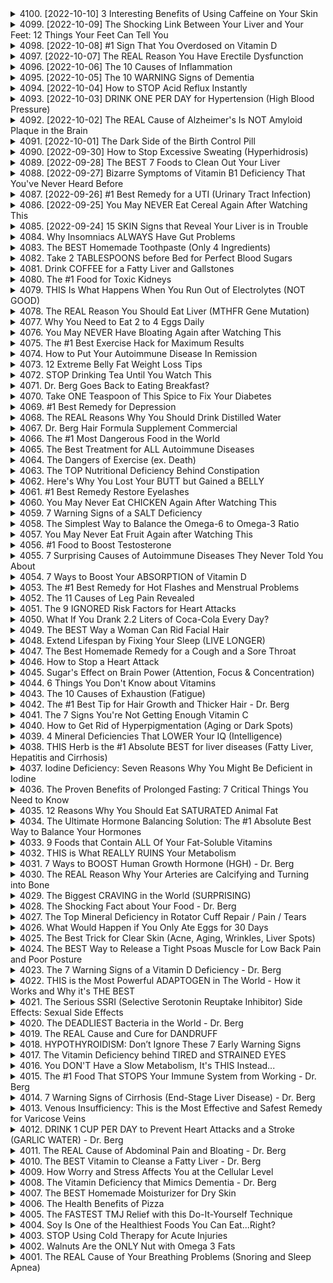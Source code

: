 <details>
<summary>4100. [2022-10-10] 3 Interesting Benefits of Using Caffeine on Your Skin</summary><br>

<a href="https://www.youtube.com/watch?v=jw36QB6OQdk" target="_blank">
    <img src="https://img.youtube.com/vi/jw36QB6OQdk/maxresdefault.jpg" alt="[Youtube]" width="200">
</a>

### 核心主題
- 探讨咖啡因在护肤中的 topical 应用及其潜在益处。

### 主要觀念
1. **咖啡因的抗氧化特性**：咖啡因具有强大的抗氧化作用，能够减少皮肤炎症。
2. **咖啡因对脂肪分解的影响**：通过促进脂解作用（lipolysis），咖啡因有助于改善 cellulite 的外观。
3. **微血管循环的增强**：咖啡因作为血管收缩剂，可以增加血液和淋巴液流量，从而紧致皮肤。
4. **抗衰老与色素沉着的作用**：咖啡因可以帮助减少紫外线引起的色素沉着（hyperpigmentation），如 sun spots。

### 問題原因
- **Cellulite 的形成**：由脂肪细胞变化、胶原蛋白流失及肌肉萎缩导致的橘皮组织现象。
- **Hyperpigmentation 的发生**：长期暴露于紫外线下，皮肤产生过多黑色素。
- **眼袋与 puffiness**：可能与高碳水化合物摄入和缺乏健康的生活方式有关。

### 解決方法
1. **Cellulite 的改善**：
   - 使用 topical 咖啡因产品以促进脂肪分解和增强微血管循环。
   - 结合健康饮食（如低碳水化合物或生酮饮食）和适量运动以减少体脂。
2. **Hyperpigmentation 的缓解**：
   - 使用含有咖啡因的护肤品，帮助淡化色素沉着。
   - 配合防晒措施，防止紫外线进一步伤害皮肤。
3. **眼袋与 puffiness 的解决**：
   - 减少高碳水化合物摄入，维持稳定的血糖水平。
   - 采用健康的生活方式，如定期运动和充足睡眠。

### 健康建議
- **合理使用 topical 咖啡因产品**：避免过度使用，以免刺激皮肤。
- **结合内部与外部护理**：通过饮食和生活习惯改善 skin health，同时利用护肤品辅助。
- **选择优质 product**：建议使用含有咖啡因和 green tea extract 的组合产品，以最大化其护肤效果。

### 結論
Topical 咖啡因在护肤方面具有显著的临时效果，尤其在减少 cellulite、淡化色素沉着和缓解眼袋方面。然而，这些效果是暂时性的，必须配合健康的生活方式才能达到长期改善。建议消费者在尝试此类产品前，先进行皮肤测试，并咨询专业医生或 skincare 专家以确保安全性与适用性。
</details>

<details>
<summary>4099. [2022-10-09] The Shocking Link Between Your Liver and Your Feet: 12 Things Your Feet Can Tell You</summary><br>

<a href="https://www.youtube.com/watch?v=2qGeR0TX2-I" target="_blank">
    <img src="https://img.youtube.com/vi/2qGeR0TX2-I/maxresdefault.jpg" alt="[Youtube]" width="200">
</a>

### 文章整理重點

#### 核心主題
- 肝臟健康與排毒：探討影響肝臟健康的因素、問題及其解決方法。

#### 主要觀念
1. **肝臟功能的重要性**：
   - 肝臟是 detoxification 的主要器官，負責清除體內毒素。
   - 腫瘤、脂肪堆積和膽汁淤積可能影響其正常功能。

2. **影響肝臟健康的問題原因**：
   - 飲食中攝入過多加工食品、糖分和酒精。
   - 玉米消費量高，導致 B3 和色氨酸 deficiency。
   - 生活方式因素，如缺乏運動和睡眠不足。

#### 問題原因
1. **飲食因素**：
   - 高加工食品和精緻糖攝取過多，增加肝臟負擔。
   - 玉米消費量高，可能導致 B3 和色氨酸 deficiency，影響肝臟功能。

2. **生活習慣**：
   - 缺乏運動和睡眠不足，降低身體代謝能力，影響排毒效率。

#### 解決方法
1. **飲食調整**：
   - 減少加工食品和精緻糖攝取。
   - 增加玉米消費的同時，補充富含 B3 和色氨酸的食物（如動物產品、蛋類和乳制品）。

2. **健康建議**：
   - 定期進行身體檢查，特別是肝臟功能測試。
   - 適當運動，保持健康體重。
   - 確保充足睡眠，促進身體修復。

#### 健康建議
1. **飲食方面**：
   - 減少加工食品和精緻糖攝取。
   - 多食用富含硫化物的蔬菜（如甘藍、西兰花、捲心菜）以促進排毒。
   - 采用健康的酮ogenic飲食，降低肝臟脂肪堆積。

2. **補充劑**：
   - 使用膽鹽（如 TUDCA）來促進膽汁流動和排毒。
   - 取洋車前草油，幫助分解肝臟疤痕組織並減少炎症。

3. **生活習慣**：
   - 定期進行身體檢查，特別是肝臟功能測試。
   - 適當運動，保持健康體重。
   - 確保充足睡眠，促進身體修復。

### 文章結論

本文探討了影響肝臟健康的多個因素及其實質原因，強調了飲食和生活方式在維持肝臟功能方面的重要性。研究表明，高加工食品、精緻糖攝取過多以及玉米消費量高可能導致 B3 和色氨酸 deficiency，進而影響肝臟功能。此外，缺乏運動和睡眠不足也加重了肝臟負擔。

為了解決這些問題，本文提供了具體的解決方案，包括飲食調整（如減少加工食品攝取、增加富含硫化物的蔬菜攝量）和健康建議（如定期檢查、適當運動和充足睡眠）。特別值得注意的是，采用健康的酮ogenic飲食可以在短短两周內顯著降低肝臟脂肪堆積。此外，補充膽鹽和洋車前草油也被證明對促進排毒和保護肝臟具有重要作用。

總結而言，通過合理的飲食調整和健康的生活方式，可以有效維持肝臟功能，預防相關疾病並促進整體健康。
</details>

<details>
<summary>4098. [2022-10-08] #1 Sign That You Overdosed on Vitamin D</summary><br>

<a href="https://www.youtube.com/watch?v=Hjlu-jIY9Ao" target="_blank">
    <img src="https://img.youtube.com/vi/Hjlu-jIY9Ao/maxresdefault.jpg" alt="[Youtube]" width="200">
</a>

### 核心主題：  
- **維生素D中毒的風險與症狀**  
- **維生素D的毒性與安全性**  
- **維生素D2 vs. 維生素D3的功效差異**

---

### 主要觀念：  
1. **維生素D缺乏的危害遠超過攝取過量**  
   - 雖然維生素D中毒相對罕見，但缺乏會導致嚴重的健康問題。
   
2. ** toxicity的可能性很低**  
   - 即使攝取高劑量的維生素D（如10,000 IU），長期使用也不一定會引起毒性反應。

3. ** toxicity的主要原因是過度攝取極高劑量的維生素D**  
   - 毒性通常與攝取數十萬國際單位份量的維生素D有關，且持續數周甚至數月。

4. **維生素D的作用機制**  
   - 維生素D幫助吸收鈣質，但需配合鎂、維生素K2等 cofactors 以避免過量鈣質沉積在血液中。

---

### 問題原因：  
1. **缺乏 cofactors 的影響**  
   - 過量攝取維生素D時，若缺乏鎂、維生素K2等，會增加鈣質沉積於血管或器官的风险。

2. **水份攝取不足**  
   - 水分攝取不足導致血液中超高濃度的鈣質，增加腎石風險。

3. **維生素D2的使用問題**  
   - 維生素D2的功效較弱且不如D3穩定，醫生常開具大劑量D2，可能增加中毒風險。

---

### 解決方法：  
1. **補充足夠的 cofactors**  
   - 配合攝取鎂、維生素K2等 nutrients，以平衡維生素D的作用。

2. **增加水份攝取**  
   - 每日飲用至少2.5公升的水分，降低腎石形成的風險。

3. **優先選擇維生素D3**  
   - D3的功效較強且安全性更高，建議避免長期使用D2。

4. **監控劑量與時間**  
   - 即使攝取高劑量的維生素D，也需密切監控劑量和使用時間。

---

### 健康建議：  
1. **均衡飲食**  
   - 通過食物攝取天然維生素D（如魚肝油、蛋黃、乳製品）。

2. **定期檢查血鈣濃度**  
   - 若長期服用高劑量維生素D，建議定期進行血液檢查以確保安全。

3. **遵循醫囑**  
   - 遭遇嚴重缺乏症狀時，應在醫生指導下使用適當劑量的補充劑。

---

### 結論：  
- 維生素D中毒雖罕見，但仍需注意高劑量攝取的風險。  
- 通過補充足分的 cofactors、增加水份攝取及優先選擇D3，可以有效降低毒性風險。  
- 建議在使用維生素D Supplements 時謹慎並遵循醫囑，確保健康與安全。
</details>

<details>
<summary>4097. [2022-10-07] The REAL Reason You Have Erectile Dysfunction</summary><br>

<a href="https://www.youtube.com/watch?v=wd37ILZwgKM" target="_blank">
    <img src="https://img.youtube.com/vi/wd37ILZwgKM/maxresdefault.jpg" alt="[Youtube]" width="200">
</a>

### 核心主題
- **性功能障礙（勃起功能障礙，Erectile Dysfunction, ED）**  
  文章探討了ED的原因、傳統治療方法及其可能的副作用，同時提出自然療法和生活方式調整作為替代或補充方案。

---

### 主要觀念
1. **ED 的複雜性**  
   - 病因涉及多方面，包括 hormone imbalance, neurological issues, vascular problems, 年齡、抽煙、飲酒、肥胖、糖尿病、壓力、心臟病和炎症等因素。
2. **傳統治療的局限性**  
   - 药物如Viagra等通过抑制PDE5酶來增加一氧化氮（NO）的作用，但其副作用包括頭痛、低血壓、暈眩甚至心肌梗塞等。

---

### 問題原因
1. **藥物治療的副作用**  
   - 尽管藥物如Viagra在某些情况下有效，但其副作用可能對患者造成較大負擔。
2. **多因素導致ED**  
   - 病因涉及血管、神經和激素等多方麵，且風險因素包括生活方式相關問題（如壓力、睡眠不足）。

---

### 解决方法
1. **自然PDE5抑制劑**  
   - 如淫羊藿（ Horny Goat Weed ）、佛orskolin 和黑薺葜（ Black Ginger ），這些天然成分具有較少的副作用。
2. **增加一氧化氮（NO）**  
   - 使用硝酸甘油軟膏或補充L-精氨酸，這些方法可直接或間接提高NO水平，從而改善勃起功能。
3. **生活方式調整**  
   - **禁食**：研究表明禁食可以提升NO水平，特別是有血糖紊亂、肥胖或糖尿病的人士。  
   - **運動**：重量訓練和高強度運動可促進血液流動並降低壓力，但需注意充分恢復以避免過度疲勞。  
4. **低強度震波療法（Low-Intensity Shockwave Therapy）**  
   - 通過微創傷刺激新血管生長（neovascularization），改善陰莖血流，且副作用少，成功率可達70%。

---

### 健康建議
1. **綜合治療**  
   - 結合藥物治療與自然療法，特別是在醫生指導下使用。  
2. **壓力管理和睡眠**  
   - 管理壓力、保證充足睡眠，以平衡交感神經和副交感神經系統，改善勃起功能。  
3. **生活方式干預**  
   - 通過禁食、運動和低強度震波療法等方法，從根本上改善ED問題。

---

### 結論
- ED的治療應該是一個綜合性過程，涉及藥物治療、自然療法和生活方式調整。  
- 自然療法如禁食、運動和低強度震波療法提供了較少副作用且有效的選擇，值得進一步研究和臨床應用。
</details>

<details>
<summary>4096. [2022-10-06] The 10 Causes of Inflammation</summary><br>

<a href="https://www.youtube.com/watch?v=cLJ2zWYttOk" target="_blank">
    <img src="https://img.youtube.com/vi/cLJ2zWYttOk/maxresdefault.jpg" alt="[Youtube]" width="200">
</a>

### 文章重點整理

#### 核心主題
- 探讨慢性炎症的多種原因及其自然療法。
- 强調壓力管理和免疫系統在炎症中的作用。

#### 主要觀念
1. 慢性炎症是由多種因素引發的，包括感染、自身免疫疾病、壓力和環境因素。
2. 維生素D在免疫調節和抗炎反應中具有重要作用。
3. 天然化合物如薔薇油、大蒜、洋蔥等具備抗炎、抗菌、抗病毒和抗真菌特性。
4. 長期應激會抑制免疫系統功能，加重炎症狀況。

#### 問題原因
1. **感染**：包括 Epstein-Barr 病毒、COVID-19 後遺症及其他潛伏性病毒感染。
2. **自身免疫疾病**：如類風濕關節炎和克羅恩病，與壓力和免疫失衡有關。
3. **壓力**：導致皮質醇分泌紊亂，引發免疫力下降及炎症反應增加。
4. **營養不足**：缺乏維生素D和其他關鍵營養素影響免疫功能。

#### 解決方法
1. **營養補充**：
   - 維生素D：提升免疫功能，調節抗炎反應。
   - 薔薇油、大蒜、洋蔥等天然抗icrobial和抗炎agents。
2. **壓力管理**：
   - 閉塞 Nose祖傳法 和深呼吸技巧用於降低壓力水平。
3. **生活方式調整**：
   - 定期進行有氧運動，促進免疫系統健康。
   - 經常冥想和瑜伽以減輕精神壓力。

#### 健康建議
1. **飲食建議**：
   - 多攝取富含抗氧化劑的食物，如深色蔬菜和水果。
   - 減少加工食品和高糖食物的攝入，降低炎症反應。
2. **補充劑推薦**：
   - 維生素D：每日劑量需根據血液水平調整。
   - 薔薇油：用作抗感染和抗炎天然療法。
3. **壓力管理技巧**：
   - 運動、冥想、瑜伽等方法幫助降低應激激素水平。

#### 結論
- 慢性炎症是由多種因素導致的複雜問題，需綜合治療。
- 維生素D和天然化合物在抗炎中具備重要價值。
- 生活方式調整和壓力管理是預防和改善慢性 inflammation 的關鍵。

### 總結
本文強調了慢性炎症的多樣性原因及其自然療法，並建議通過營養補充、壓力管理和生活方式調整來改善炎症狀況。特別是維生素D在免疫調節中的重要性值得重點注意。
</details>

<details>
<summary>4095. [2022-10-05] The 10 WARNING Signs of Dementia</summary><br>

<a href="https://www.youtube.com/watch?v=86Yd1EEWMBA" target="_blank">
    <img src="https://img.youtube.com/vi/86Yd1EEWMBA/maxresdefault.jpg" alt="[Youtube]" width="200">
</a>

### 文章整理： Alzheimer's Disease: Insights and Management Strategies

#### 1. 核心主題  
- 探讨阿尔茨海默病（Alzheimer's disease）的多维度管理策略，包括基因、营养、环境和生活方式的综合干预。

#### 2. 主要觀念  
- 阿尔茨海默病是一种复杂的神经退行性疾病，涉及遗传、代谢和环境因素。
- 干预措施应涵盖基因检测、营养补充、避免有害药物和毒素、以及心理支持。

#### 3. 啟發原因  
- 基因突变（如APOE ε4）增加患病风险。
- 营养失衡，特别是维生素B12、叶酸等与甲基化相关的营养素缺乏。
- 环境因素，如重金属污染和某些药物的副作用。

#### 4. 問題分析  
- 阿尔茨海默病的传统治疗方法有限，需要探索更全面的干预策略。
- 营养和生活方式对疾病进展的影响未被充分重视。

#### 5. 解決方法  
1. **基因检测与个性化治疗**  
   - 进行甲基化相关基因检测（如MTHFR、COMT）以指导补充疗法。
   - 使用B12和叶酸补充剂改善代谢功能。

2. **营养干预**  
   - 补充维生素A（如动物肝脏）、D、E、C、K，特别是天然来源的维生素。
   - 增加富含抗氧化剂的食物，如深色蔬菜和水果。

3. **避免有害物质**  
   - 减少重金属暴露，通过饮用蒸馏水和食用低汞鱼类减少重金属摄入。
   - 避免合成维生素和矿物质补充剂，选择天然食品来源或高质量的植物基产品。

4. **替代疗法与草药**  
   - 使用狮子 mane蘑菇支持神经修复和保护。
   - 评估患者用药情况，停用可能导致认知损伤的药物。

#### 6. 健康建議  
1. **饮食调整**  
   - 多摄入富含抗氧化剂的食物，如浆果、坚果和深绿色蔬菜。
   - 确保充足的维生素C摄入，优先选择天然食物或发酵食品（如泡菜）。

2. **水分管理**  
   - 使用高质量蒸馏水补充水分，促进毒素排出。

3. **补充剂选择**  
   - 选择天然来源的维生素和矿物质补充剂，避免合成产品。
   - 定期监测营养水平，确保摄入适量。

4. **环境与生活方式**  
   - 减少接触重金属和其他有害化学物质。
   - 保持适度运动，促进大脑健康。

#### 7. 結論  
- 阿尔茨海默病的管理需要多学科、个性化的综合策略，涵盖基因检测、营养干预和避免有害因素。
- 及时调整药物使用并补充关键维生素有助于改善症状和延缓疾病进展。
</details>

<details>
<summary>4094. [2022-10-04] How to STOP Acid Reflux Instantly</summary><br>

<a href="https://www.youtube.com/watch?v=sbU_Pw2AegM" target="_blank">
    <img src="https://img.youtube.com/vi/sbU_Pw2AegM/maxresdefault.jpg" alt="[Youtube]" width="200">
</a>

### 文章重點整理

#### 核心主題
- 酸 reflux 和 Gerd 的成因及其與胃酸不足的關聯。
- 胃酸在消化過程中的重要性及缺乏導致的健康問題。

#### 主要觀念
1. **胃酸不足的影響**：
   - 胃 acid 不足會導致食物未被充分分解，增加腸道負擔。
   - 胃酸不足可能與感染、吸收障礙和免疫功能下降有關。

2. **常見問題的原因**：
   - 長期使用抗酸藥物（如 PPIs）抑制胃酸分泌，反而加重 acid reflux。
   - 鈣質抗酸藥可能引起高鈣血症，進一步惡化 Acid Reflux。

3. **營養 deficiencies 的影響**：
   - 缺乏鋅、氯化物和鉀等礦物質會干擾胃酸的生成。

4. **現代飲食習慣的危害**：
   - 高糖、高脂肪飲食破壞腸道菌群平衡，增加感染風險。
   - 快速進食導致咀嚼不足，影響消化效率。

5. **壓力對消化系統的影響**：
   - 慶常生活壓力干擾腸胃功能，降低免疫反應。

#### 啟發與實用建議
1. **改善心臟病患者飲食建議**：
   - 減少鹽分攝取，控制血壓。
   - 增加膳食纖維攝入，促進腸胃蠕動。
   - 避免高脂肪和油炸食品，降低膽固醇水平。

2. **腸道健康養生法則**：
   - 多喝水保持腸道濕潤。
   - 均衡飲食，攝取足夠的膳食纖維和抗氧化劑。
   - 定時進餐，避免暴饮暴食。

3. **壓力管理技巧**：
   - 適當運動紓解壓力。
   - 跷背或趴睡改善消化不適。
   - 調試飲食結構，避免刺激性食物。

#### 解決方案
1. **恢復胃酸分泌**：
   - 使用 Betaine Hydrochloride 补充劑逐步增加劑量，直至症状緩解。
   - 確保攝取足夠的礦物質（鋅、氯化物和鉀）以支持胃酸合成。

2. **改善飲食習慣**：
   - 選擇清淡、易消化的食物，避免刺激性食物。
   - 成良好的咀嚼習慣，細嚼慢咽促進消化。

3. **管理壓力**：
   - 進行放鬆訓練或正念練習以降低壓力水平。
   - 確保充足睡眠，幫助身體恢復和修復。

#### 健康建議
1. **飲食調整**：
   - 減少鹽分攝取，控制血壓。
   - 增加膳食纖維，促進腸胃蠕動。
   - 避免高脂肪和油炸食品，降低膽固醇水平。

2. **生活習慣改善**：
   - 定時進餐，避免暴飲暴食。
   - 多喝水保持腸道濕潤。
   - 進行適當運動以促進消化功能。

3. **補充營養素**：
   - 確保攝取足夠的鋅、氯化物和鉀。
   - 使用 Betaine Hydrochloride 补充劑恢復胃酸分泌。

#### 結論
- 酸 reflux 和 Gerd 的發生與胃酸不足密切相關。
- 通過補充胃酸、調整飲食習慣和管理壓力，可以有效改善 Acid Reflux 症狀。
- 避免錯誤的抗酸治療方法，如高劑量鈣質抗酸藥，以防加重病情。
</details>

<details>
<summary>4093. [2022-10-03] DRINK ONE PER DAY for Hypertension (High Blood Pressure)</summary><br>

<a href="https://www.youtube.com/watch?v=3HMtmxjfCT0" target="_blank">
    <img src="https://img.youtube.com/vi/3HMtmxjfCT0/maxresdefault.jpg" alt="[Youtube]" width="200">
</a>

### 小結結構化整理

#### 1. 核心主題  
- 探讨高血压（hypertension）的自然療法及其潛在原因和解決方案。

#### 2. 主要觀念  
- 高血壓的成因多樣，但有很大一部分被歸類為原發性高血壓（essential hypertension），其病因尚不完全明了。
- 膳食中缺乏钾assium和维生素D是導致高血壓的重要因素。
- 高碳水化合物飲食可導致胰島素水平升高，進一步引發動脈硬化，間接導致高血壓。
- 經濟壓力和皮質醇過量分泌也是高血壓的可能原因之一。

#### 3. 問題原因  
- **钾assium缺乏**：導致動脈僵硬，影響血液流動。  
- **维生素D缺乏**：干擾動脈內膜功能，增加血壓風險。  
- **高碳水化合物飲食**：引起胰島素抵抗和動脈硬化。  
- **壓力和皮質醇過量**：導致血壓上升。

#### 4. 解決方法  
- **補充钾assium**：建議增加富含钾的食物，如牛油果、香蕉等。  
- **補充维生素D**：通過日晒或膳食攝取維生素D豐富的食物（如脂肪魚類）。  
- **調整飲食結構**：推薦低鹽、高纖維和富含抗氧化劑的飲食模式。  
- **管理壓力**：透過冥想、運動等方式降低皮質醇水平。

#### 5. 健康建議  
- **飲食療法**：推薦一杯特定Smoothie，包含以下成分：
  - 2茶匙磨碎的亞麻籽（提供ALA前體，有助于降低血壓）。  
  - 2根 органического сельдерея（含有利成分，幫助降壓和促進睡眠）。  
  - 半個牛油果（富含钾assium，改善動脈功能）。  
  - 1個柠檬的汁液（含有抗氧化劑，有助于降低血壓）。  
  - 半杯藍莓（提供抗高血壓物質，平衡口味）。  
  - ½杯無糖開菲爾乳酪（含益生菌，有助於改善心血管健康）。  
  - 加入一杯水，調和後食用。建議在飯後飲用以減少胃部不適。
- **生活方式調整**：保持規律運動，管理壓力，並定期監測血壓。

#### 6. 總結  
- 高血壓的治療不僅依賴於藥物，自然療法如膳食調整和生活方式改變也能有效降低血壓。  
- 推荐的Smoothie方案提供了一種安全有效的補充方式，可作為傳統治療的輔助手段。  
- 建議在實施任何自然療法前諮詢醫生，特別是正在服用其他藥物的情況下。

此整理結構清晰地呈現了文章的核心內容，並使用了專業術語來強調科學性和可靠性。
</details>

<details>
<summary>4092. [2022-10-02] The REAL Cause of Alzheimer's Is NOT Amyloid Plaque in the Brain</summary><br>

<a href="https://www.youtube.com/watch?v=sB6CN3yzPws" target="_blank">
    <img src="https://img.youtube.com/vi/sB6CN3yzPws/maxresdefault.jpg" alt="[Youtube]" width="200">
</a>

### 文章重點整理

#### 核心主題
- **核心主題**： Alzheimer's disease（阿茲海默症）的根本原因是lysosomal dysfunction（溶酶体功能障礙），而非 plaques（斑塊）。此研究提出了一種新的病理機制，強調了清除此類垃圾的重要性。

### 主要觀念
1. **病灶原因**：
   - Alzheimer's disease的病灶主要來源於Neurofibrillary tangles（神經纖絲結節）和斑塊，但這些斑塊並非直接致病因素。
   - 病變的根本原因是溶酶體功能障礙，導致垃圾積累。

2. **病理機制**：
   - 溶酶體負責分解和清除細胞內的垃圾，若其功能受損，將導致有毒物質在神經元中積累，最終引發疾病。

### 問題原因
- **主要原因**：
  - 神經元中的溶酶體功能障礙，導致有毒蛋白質（如tau蛋白）無法被正常分解，形成纖絲結節。
  - 長期垃圾積累阻塞神經傳導，影響認知功能。

### 解決方法
1. **藥物治療**：
   - 現有藥物效果有限，需開發針對溶酶體功能的新型藥物。
   - 探索增強溶酶體功能和促進自噬（autophagy）的藥物。

2. **自然與生活方式干預**：
   - **營養干預**：
     - 均衡飲食，降低碳水化合物攝取，採用低碳水化合物或生酮飲食。
     - 补充CURCUMIN、Pycnogenol（松樹皮提取物）、Green tea extract（绿茶提取物）等天然成分，以增強溶酶體功能。

   - **生活方式改變**：
     - 定期禁食，促進自噬。
     - 進行有氧運動，提高身體代謝率，刺激自噬作用。
     - 確保充足睡眠，避免干擾生理節律。

### 健康建議
1. **飲食調整**：
   - 採用低碳水化合物或生酮飲食，降低血糖水平。
   - 多攝取富含CURCUMIN、Pycnogenol和绿茶提取物的食物或補充劑。

2. **生活方式建議**：
   - 定期進行有氧運動，如跑步、騎車等。
   - 經常進行短時間禁食（intermittent fasting）。
   - 保持規律的睡眠習慣，避免熬夜。

3. **心理健康**：
   - 興趣活動可刺激神經元活性，預防認知衰退。
   - 與家人朋友保持良好互動，降低壓力水平。

### 結論
- Alzheimer's disease的治療關鍵在於恢復溶酶體功能，而非清除斑塊。
- 通過增強自噬作用和改善生活方式，可有效預防或減緩疾病進展。
</details>

<details>
<summary>4091. [2022-10-01] The Dark Side of the Birth Control Pill</summary><br>

<a href="https://www.youtube.com/watch?v=yRfeEraLFqQ" target="_blank">
    <img src="https://img.youtube.com/vi/yRfeEraLFqQ/maxresdefault.jpg" alt="[Youtube]" width="200">
</a>

### 小節歸納

#### 核心主題
- 探讨口服避孕藥（birth control pill）的副作用及其對女性健康的影響。
- 提供替代 contraception 方法和健康建議。

#### 主要觀念
1. 口服避孕藥的核心機制：  
   - 包含合成激素，模擬雌激素和孕激素，主要通過抑制排卵來防止妊娠。  
   - 抑制卵巢功能，減少自然激素的分泌。

2. 側 effects of the birth control pill:  
   - 心血管系統影響：增加心臟病、高血壓、中風、血栓風險。  
   - 癌症風險：乳腺癌風險增加。  
   - 神經系統影響：抑郁症、癡呆症風險上升。  
   - 皮膚問題：引起白癜風（melasma）和痤疮。  
   - 免疫系統影響：可能誘發自身免疫疾病，如狼瘻。  
   - 腸道和陰道菌群失衡：影響微生物平衡。  
   -代謝紊亂：增加皮質醇和胰島素水平，導致體重增加。  
   - 素食缺乏：影響微量元素如鋅、硒、鎂和B12的水平。

3. 生殖健康影響：  
   - 抑制排卵和月經周期，但可能引起不規則出血。  

#### 問題原因
- 口服避孕藥干擾自然激素平衡：  
  - 人工合成激素無法完全模擬生理激素，導致代謝紊亂。  
  - 長期使用可能影響骨骼健康和整體長壽。  

#### 解决策略
1. 替代 contraception 方法：  
   - 銅IUD：有效率高（99%），副作用少。  
   - 純植物雌激素避孕法：FDA批准的自然周期追蹤APP，通過記錄月經周期來避孕，有效率達93-98%。  

2. 調理和補充療法：  
   - 增加十字花科蔬菜（如西兰花、甘藍）和發酵食品（如酸菜、泡菜）。  
   - 补充微量元素：鋅、硒、鎂和B12，以彌補口服避孕藥導致的營養缺乏。  

#### 健康建議
- 定期評估使用口服避孕藥的必要性：  
  - 對于希望避免月經不適或避孕的女性，需權衡副作用與利益。  
  - 考慮其他避孕方法，特別是有嚴重副作用史的女性。  

#### 總結
- 口服避孕藥雖有效率高（93-99%），但其副作用不容忽視。  
- 銅IUD和自然周期追蹤法是較為安全的替代方案。  
- 通過飲食調整和微量元素補充，可减少口服避孕藥的不良影響。
</details>

<details>
<summary>4090. [2022-09-30] How to Stop Excessive Sweating (Hyperhidrosis)</summary><br>

<a href="https://www.youtube.com/watch?v=EULddsEzGlQ" target="_blank">
    <img src="https://img.youtube.com/vi/EULddsEzGlQ/maxresdefault.jpg" alt="[Youtube]" width="200">
</a>

### 核心主題
- ** excessive sweating (hyperhidrosis) 的治療與管理**

### 主要觀念
1. **汗腺分類及功能**：
   - 汗腺主要分為 eccrine 腺和 apocrine 腺，負責分泌汗液以調節体温。
   - Sebaceous gland 分泌油脂（sebum），主要用途是潤滑皮膚。

2. **多汗症的病因**：
   - 多汗症常由自主神經系統（sympathetic nervous system）的過度刺激引起，通常與壓力、焦慮或情緒波動有關。
   - 過低的壓力耐受性會導致身體對輕微刺激反應過激。

### 問題原因
- **自主神經系統失衡**：
  - 腺體的過度活躍和神經系統的敏銳反應是多汗症的主要病因。
  - 溫度調節反饋機制的紊亂可能導致持續的出汗反應。

### 解決方法
1. **藥物治療**：
   - 使用抑制交感神經系統的藥物來阻斷神經傳導，從而減少出汗。

2. **手術治療**：
   - 胸交感神經切除術（thoracic sympathectomy）被用於重度病例，但因副作用較多，在某些國家已被禁止。

3. **天然與替代療法**：
   - **植物活性成分**：Roasmarinic acid（鼠尾草和迷迭香中存在），可模擬藥物效果而不具明顯副作用。
   - **維生素B1（硫胺素）**：缺乏會導致autonomic nervous system功能紊亂，進而引發多汗症。

### 健康建議
1. **營養補充**：
   - 確保攝取足夠的維生素B1，尤其是壓力大的情況下，需求量增加。
   - 選擇富含B1的食物或 supplements，如鼠尾草、葵花籽等。

2. **生活調整**：
   - 減少壓力和情緒波動，保持心理平衡。
   - 考慮自然療法（如植物成分）來補充藥物治療的不足。

### 結論
- 多汗症的管理需要綜合考慮藥物療法、手術療法及天然療法。
- 維生素B1和植物活性成分在調節自主神經系統方面具有潛力，值得進一步研究和應用。
</details>

<details>
<summary>4089. [2022-09-28] The BEST 7 Foods to Clean Out Your Liver</summary><br>

<a href="https://www.youtube.com/watch?v=Ri-soyOq_bU" target="_blank">
    <img src="https://img.youtube.com/vi/Ri-soyOq_bU/maxresdefault.jpg" alt="[Youtube]" width="200">
</a>

### 文章整理：促進肝臟健康的飲食與補充策略

#### 1. 核心主題
- 肝臟健康的重要性及其受損因素。
- 食用特定食物和補充品以改善肝臟功能。
- 如何通過飲食來預防和治療脂肪肝及其他肝臟問題。

#### 2. 主要觀念
- 肝臟是解毒、排毒及代謝的重要器官，受毒性物質、過度攝取糖分及脂肪等因素影響。
- 遊離脂肪在肝細胞中累積會導致脂肪肝，進一步可能引發肝硬化或其他疾病。

#### 3. 問題原因
- 不當飲食習慣（高糖、高脂）、環境毒素暴露、藥物濫用等導致肝臟負擔加重。
- 為現代生活方式常見的健康隱患之一。

#### 4. 解決方法
- **飲食調整**：增加富含抗氧化劑和解毒成分的食物攝取，如十字花科蔬菜、大蒜、橄欖油等。
- **補充品**：使用已被證實有效的天然補充品，如牛蒡根、丹參提取物及奶蓟草（Milk Thistle）。

#### 5. 健康建議
- **飲食建議**：
  - 多攝取十字花科蔬菜（如椰菜花、西兰花），因其富含硫代葡萄糖苷。
  - 增加大蒜、薑及深色蔬果的攝取，提供必要的抗氧化劑和抗炎成分。
  - 使用橄欖油作為主要食用油，因其富含單不飽和脂肪酸，有利於降低膽固醇並改善肝臟健康。
- **補充建議**：
  - 每日服用1至2茶匙的牛蒡根粉，可促進肝臟排毒。
  - 擷取丹參提取物（含30%以上的丹參酮IIA），每日一次，有利於改善肝功能並降低脂肪累積。
  - 每日服用奶蓟草 capsules（含80%的標準化成分），能有效保護肝臟免受毒素侵害。

#### 6. 結論
- 通過合理的飲食結構和科學的補充策略，可以顯著改善肝臟健康，降低脂肪肝及其他相關疾病的风险。
- 建議將這些飲食和補充習慣融入日常生活中，以維持長久的肝臟健康。
</details>

<details>
<summary>4088. [2022-09-27] Bizarre Symptoms of Vitamin B1 Deficiency That You've Never Heard Before</summary><br>

<a href="https://www.youtube.com/watch?v=nURgtkKxp84" target="_blank">
    <img src="https://img.youtube.com/vi/nURgtkKxp84/maxresdefault.jpg" alt="[Youtube]" width="200">
</a>

### 小節歸納

#### 1. 核心主題：B1缺乏症及其對神經系統的影響
   - B1（硫胺素）在神經系統中扮演重要角色。
   - 缺乏B1會導致神經髓鞘（myelin sheath）破壞，影響神經功能。

#### 2. 主要觀念：B1缺乏症的臨床表現
   - ** cerebellum 相關症狀**：
     - 雷特氏症候群（Tourette syndrome）
     - 種妄動 disorder (ataxia)
     - 强迫症（obsessive-compulsive disorder）
   - **注意力缺損/多動症（ADHD）**：B1不足干擾自主神經系統，導致注意不集中和過度活躍。
   - **自主神經系统失調**：如POTS（'postural orthostatic tachycardia syndrome），患者站起來時感到昏眩。
   - **多發性硬化症（MS）**：B1缺乏可能被誤診為MS，因二者均影響髓鞘。
   - **慢性疲勞綜合徵（CFS）**：神經系統能量供應不足導致全身疲勞。
   - **末梢神經病變（ peripheral neuropathy）**：如糖尿病患者常見的足部疼痛、灼熱感。
   - **坐骨神經痛（sciatica）**：B1缺乏可能模擬坐骨神經痛症狀。

#### 3. 問題原因：B1缺乏的原因
   - 飲食攝取不足：
     - 確保足夠的B1來源，如瘦肉、全穀物、豆類和酵母。
   - 腸道吸收障礙：
     - 消化系統問題影響B1吸收。
   - 其他因素：
     - 高糖飲食增加B1需求，導致缺乏。
     - 特定藥物（如利尿劑）可能干擾B1代謝。

#### 4. 解決方法：
   - **補充B1**：選擇天然來源的B1，避免合成版本。
   - **營養酵母**：作為B1的良好來源。
   - **脂肪包裹的B1（benotoin）**：提高神經系統吸收效果。

#### 5. 健康建議：
   - 減少高糖攝取，以降低B1缺乏風險。
   - 注意飲食均衡，確保充足B1攝取。
   - 如有疑似症狀，及時就醫檢查，排除其他疾病可能。

#### 6. 結論：
   - B1缺乏可導致多種神經相關症狀，需提高警覺。
   - 及時補充B1和調整飲食習慣可有效改善症狀。
   - 需進一步研究以釐清B1缺乏與其他疾病的相互作用。
</details>

<details>
<summary>4087. [2022-09-26] #1 Best Remedy for a UTI (Urinary Tract Infection)</summary><br>

<a href="https://www.youtube.com/watch?v=pfAFYQk-Ek0" target="_blank">
    <img src="https://img.youtube.com/vi/pfAFYQk-Ek0/maxresdefault.jpg" alt="[Youtube]" width="200">
</a>

### 核心主題
- **尿路感染 (UTI)**：文章討論了尿路感染的症狀、成因、常見病原體（主要是大腸桿菌）、傳統治療方法及其局限性，並提出自然療法作為替代方案。

### 主要觀念
1. **尿路感染的症狀**：
   - 燥熱或灼燒感於排尿時。
   - 頻繁排尿及膀胱空虛時仍有排尿 urgency。
   - 下腹疼痛（膀胱區）、下背部疼痛。
   - 血尿、.cloudy 尿液或惡臭。

2. **病原體**：
   - 大約 80% 的 UTI 是由大腸桿菌引起，女性感染率較男性高五倍，與解剖位置有關（尿道靠近肛門）。

3. **傳統治療的局限性**：
   - 抗生素濫用導致耐藥性問題。
   - 大腸桿菌形成生物膜，使抗生素療效降低。

4. **自然療法的有效性**：
   - 指出蔓越莓汁的效果有限，建議使用高濃度蔓越莓提取物（如 capsules）以預防感染。
   - 強調油性月桂葉和百里香油中的主要活性成分（carvacrol）具有抗菌和抑制生物膜的作用。

### 問題原因
- **解剖結構**：女性尿道短，增加感染風險。
- **病原微生物的抗藥性**：抗生素濫用導致大腸桿菌耐藥性增強。
- **生物膜形成**：大腸桿菌在膀胱內形成生物膜，使治療困難。

### 解決方法
1. **自然抗生素**：
   - **油性月桂葉膠囊**（至少 60% carvacrol）：每日 4 次，每次 200-500 mg。
   - **百里香膠囊**：與月桂葉油配合使用，同樣含有 carvacrol。

2. **酸化尿液**：
   - 使用蘋果醋（每日兩茶匙溶於 16 盎司水）以降低 pH 值，創造不利於病原微生物的環境。

3. **增加水分攝取**：
   - 每日飲用至少 2.5 升液體，促進尿流，幫助清除病菌。

4. **利尿劑**：
   - 使用自然利尿劑如洋芠、蒲公英葉或枸櫞酸鉀，增加尿液流量，協助排出感染。

### 健康建議
- 避免濫用抗生素，以防抗藥性。
- 保持良好的個人衛生習慣，預防感染。
- 使用蔓越莓提取物作為預ventive 措施。
- 確保足夠的水分攝取，促進尿路健康。

### 結論
- 自然療法（如油性月桂葉、百里香油、酸化尿液和利尿劑）在治療 UTI 方面效果明顯且副作用少。
- 適當結合傳統與自然療法，可有效管理 UTI 並降低抗藥性風險。
</details>

<details>
<summary>4086. [2022-09-25] You May NEVER Eat Cereal Again After Watching This</summary><br>

<a href="https://www.youtube.com/watch?v=xhcBuH6NZ0c" target="_blank">
    <img src="https://img.youtube.com/vi/xhcBuH6NZ0c/maxresdefault.jpg" alt="[Youtube]" width="200">
</a>

### 文章總結：早餐穀片的危害與改进建議

---

#### 一、核心主題  
本文探討了商業化早餐穀片（如燕麥片）對健康的影響，特別是其導致營養 deficiencies 和代謝紊亂的問題。文章強調了加工食品 industry 如何利用營養增強技術來塑造健康形象，卻忽略了其潛在的危害。

---

#### 二、主要觀念  
1. **早餐穀片的營養宣傳與事實不符**：  
   - 燕麥片被廣告為「營養密集」，但其實其營養來源多為人工添加物，如合成維生素和礦物質。  
   - 這些添加劑（如氧化鐵、抗壞血酸鈉）並非人體吸收的理想形式，且加工過程可能破壞部分營養。

2. **加工食品的健康隱患**：  
   - 高糖和精緻碳水化合物導致血糖波動，長期食用會增加肥胖、糖尿病等慢性病風險。  
   - 細糧加工去除麸皮和胚芽，降低了膳食纖維、B群維生素和微量元素的含量。

3. **營養失衡與代謝紊亂**：  
   - 長期攝入精緻穀物會導致鉀、鈣、鎂、鋅等礦物質缺乏，影響骨骼健康、神經功能和免疫系統。  
   - 鐵 deficiency 可能引發貧血，並降低兒童智力發展。

---

#### 三、問題原因  
1. **營養增強的局限性**：  
   - 添加劑不能彌補加工過程中失去的自然營養，且可能干擾人體對其他營養素的吸收。  

2. **現代飲食結構的影響**：  
   - 高度加工食品取代了傳統健康食物（如全穀物、蛋白質和脂肪），導致飲食結構失衡。  

3. **廣告與教育的信息差**：  
   - 加工食品廠商利用營養宣傳塑造健康形象，但未公開其產品的潛在危害。

---

#### 四、解決方法與健康建議  
1. **優化早餐選擇**：  
   - 替換為更健康的早餐選項，如水煮蛋、酪梨-toast、瘦肉或蔬菜煎餅。  
   - 選擇全穀物而非精緻穀物，增加膳食纖維和營養素攝取。

2. **避免加工食品的誘惑**：  
   - 减少購買即食麥片等加工食品，降低對糖分和人工添加劑的依賴。  

3. **均衡飲食結構**：  
   - 確保每日飲食中包含足夠的蛋白質、健康脂肪（如橄欖油、 nuts）和多種蔬菜水果，以補充礦物質和維生素。

4. **食品教育的重要性**：  
   - 提高消費者對加工食品成分和健康影響的認知，鼓勵閱讀食品標籤並做出明智選擇。  

---

#### 五、結論  
早餐穀片的商業化生產和營銷存在多重問題，其健康效益被過度宣傳，而潛在危害卻被忽視。為促進整體健康，消費者應摒棄高度加工食品，轉向更天然、均衡的食物選擇。本文提醒我們，在追求方便和快捷的同時，不能忽視飲食對健康的重大影響。
</details>

<details>
<summary>4085. [2022-09-24] 15 SKIN Signs that Reveal Your Liver is in Trouble</summary><br>

<a href="https://www.youtube.com/watch?v=H8rb4DdNmTk" target="_blank">
    <img src="https://img.youtube.com/vi/H8rb4DdNmTk/maxresdefault.jpg" alt="[Youtube]" width="200">
</a>

### 文章重点整理

#### 核心主题
- 肝脏健康与皮肤问题之间的密切关系。
- 通过改善肝脏功能来解决多种皮肤问题。

#### 主要观念
1. **皮肤问题的根源**：许多皮肤问题并非表面症状，而是体内器官功能异常的表现，尤其是肝脏问题可能导致各种皮肤症状。
2. **胆汁引流机制**：肝脏通过产生胆汁帮助消化和排毒，若胆汁引流不畅，可能导致毒素积累并影响皮肤健康。

#### 问题原因
1. **胆汁淤积**：
   - 胆汁无法正常排出时，可能逆流进入血液，导致皮肤瘙痒、发红及其他症状。
2. **代谢异常**：
   - 如胆固醇沉积在眼皮、手掌等部位，反映肝脏代谢功能受损。
3. **激素失衡**：
   - 肝脏负责调节雌激素水平，肝功能异常可能导致蜘蛛痣或其他与激素相关的皮肤病变。
4. **营养缺乏或药物副作用**：
   - 长期使用皮质类固醇、化疗药物或降脂药（如他汀类）可能破坏肝脏功能，引发皮肤问题。

#### 常见肝脏相关皮肤症状
1. 瘙痒
2. 鼻部潮红
3. 白黄疣（眼睑胆固醇沉积）
4. 黄疸
5. 蜘蛛痣
6. 紫癜性皮疹
7. 手掌发红
8. 纸币样皮肤（铁代谢异常导致的灰棕色皮肤）
9. 湿疹
10. 白甲床（指甲下皮肤苍白，反映肝功能不全）
11. 玫瑰痤疮（面部潮红、丘疹）
12. 皮疹和水疱（药物副作用）

#### 解决方法
1. **使用熊去氧胆酸（TUDCA）**：
   - 合成的 bile salt，促进胆汁流动，改善胆汁淤积。
   - 建议剂量：每日2次，空腹服用。
2. **调整饮食习惯**：
   - 采用健康的生酮饮食，减少精制糖和高碳水化合物摄入。
   - 定期进行间歇性禁食以促进肝脏排毒。
3. **草药辅助治疗**：
   - 使用奶蓟（Milk Thistle）保护并修复肝脏细胞。
4. **益生菌补充**：
   - 通过发酵食品增加肠道健康，间接支持肝脏功能。

#### 健康建议
1. **生活方式调整**：
   - 避免过量饮酒、吸烟和摄入高糖高脂食物。
   - 保持适当的运动习惯以促进血液循环和代谢。
2. **定期检查**：
   - 定期监测肝功能指标，及时发现问题并进行干预。
3. **健康教育**：
   - 学习更多关于肝脏健康的知识，了解如何通过自然疗法改善肝脏功能。

#### 结论
- 许多皮肤问题的根本原因是肝脏功能异常，尤其是胆汁引流不畅或代谢失常。
- 通过使用熊去氧胆酸、调整饮食习惯和生活方式，可以有效改善肝脏健康并缓解皮肤症状。
- 综合治疗方案包括药物干预、营养补充和行为改变，能够显著提升整体健康状况。

---

**参考文献：**
1. 文章内容
2. 相关医学教材及研究论文
</details>

<details>
<summary>4084. Why Insomniacs ALWAYS Have Gut Problems</summary><br>

<a href="https://www.youtube.com/watch?v=wORXbV6GB34" target="_blank">
    <img src="https://img.youtube.com/vi/wORXbV6GB34/maxresdefault.jpg" alt="[Youtube]" width="200">
</a>


</details>

<details>
<summary>4083. The BEST Homemade Toothpaste (Only 4 Ingredients)</summary><br>

<a href="https://www.youtube.com/watch?v=X9hOOqgbuNM" target="_blank">
    <img src="https://img.youtube.com/vi/X9hOOqgbuNM/maxresdefault.jpg" alt="[Youtube]" width="200">
</a>


</details>

<details>
<summary>4082. Take 2 TABLESPOONS before Bed for Perfect Blood Sugars</summary><br>

<a href="https://www.youtube.com/watch?v=Nay62P7jb8w" target="_blank">
    <img src="https://img.youtube.com/vi/Nay62P7jb8w/maxresdefault.jpg" alt="[Youtube]" width="200">
</a>


</details>

<details>
<summary>4081. Drink COFFEE for a Fatty Liver and Gallstones</summary><br>

<a href="https://www.youtube.com/watch?v=ydz2rsKxse8" target="_blank">
    <img src="https://img.youtube.com/vi/ydz2rsKxse8/maxresdefault.jpg" alt="[Youtube]" width="200">
</a>


</details>

<details>
<summary>4080. The #1 Food for Toxic Kidneys</summary><br>

<a href="https://www.youtube.com/watch?v=ty6GzNa9SSs" target="_blank">
    <img src="https://img.youtube.com/vi/ty6GzNa9SSs/maxresdefault.jpg" alt="[Youtube]" width="200">
</a>


</details>

<details>
<summary>4079. THIS Is What Happens When You Run Out of Electrolytes (NOT GOOD)</summary><br>

<a href="https://www.youtube.com/watch?v=TI39SNPie_M" target="_blank">
    <img src="https://img.youtube.com/vi/TI39SNPie_M/maxresdefault.jpg" alt="[Youtube]" width="200">
</a>


</details>

<details>
<summary>4078. The REAL Reason You Should Eat Liver (MTHFR Gene Mutation)</summary><br>

<a href="https://www.youtube.com/watch?v=gGAizt3MQ90" target="_blank">
    <img src="https://img.youtube.com/vi/gGAizt3MQ90/maxresdefault.jpg" alt="[Youtube]" width="200">
</a>


</details>

<details>
<summary>4077. Why You Need to Eat 2 to 4 Eggs Daily</summary><br>

<a href="https://www.youtube.com/watch?v=7hk81YuHZQg" target="_blank">
    <img src="https://img.youtube.com/vi/7hk81YuHZQg/maxresdefault.jpg" alt="[Youtube]" width="200">
</a>


</details>

<details>
<summary>4076. You May NEVER Have Bloating Again after Watching This</summary><br>

<a href="https://www.youtube.com/watch?v=BhRMjL7zaF8" target="_blank">
    <img src="https://img.youtube.com/vi/BhRMjL7zaF8/maxresdefault.jpg" alt="[Youtube]" width="200">
</a>


</details>

<details>
<summary>4075. The #1 Best Exercise Hack for Maximum Results</summary><br>

<a href="https://www.youtube.com/watch?v=JNENcGfFHA8" target="_blank">
    <img src="https://img.youtube.com/vi/JNENcGfFHA8/maxresdefault.jpg" alt="[Youtube]" width="200">
</a>


</details>

<details>
<summary>4074. How to Put Your Autoimmune Disease In Remission</summary><br>

<a href="https://www.youtube.com/watch?v=i8rkUp4IR64" target="_blank">
    <img src="https://img.youtube.com/vi/i8rkUp4IR64/maxresdefault.jpg" alt="[Youtube]" width="200">
</a>


</details>

<details>
<summary>4073. 12 Extreme Belly Fat Weight Loss Tips</summary><br>

<a href="https://www.youtube.com/watch?v=waau5CqXguQ" target="_blank">
    <img src="https://img.youtube.com/vi/waau5CqXguQ/maxresdefault.jpg" alt="[Youtube]" width="200">
</a>


</details>

<details>
<summary>4072. STOP Drinking Tea Until You Watch This</summary><br>

<a href="https://www.youtube.com/watch?v=GrEs0ZKper0" target="_blank">
    <img src="https://img.youtube.com/vi/GrEs0ZKper0/maxresdefault.jpg" alt="[Youtube]" width="200">
</a>


</details>

<details>
<summary>4071. Dr. Berg Goes Back to Eating Breakfast?</summary><br>

<a href="https://www.youtube.com/watch?v=GW3UMJOJs9E" target="_blank">
    <img src="https://img.youtube.com/vi/GW3UMJOJs9E/maxresdefault.jpg" alt="[Youtube]" width="200">
</a>


</details>

<details>
<summary>4070. Take ONE Teaspoon of This Spice to Fix Your Diabetes</summary><br>

<a href="https://www.youtube.com/watch?v=pGS-jZCuSK4" target="_blank">
    <img src="https://img.youtube.com/vi/pGS-jZCuSK4/maxresdefault.jpg" alt="[Youtube]" width="200">
</a>


</details>

<details>
<summary>4069. #1 Best Remedy for Depression</summary><br>

<a href="https://www.youtube.com/watch?v=qWh_3Uv1h2A" target="_blank">
    <img src="https://img.youtube.com/vi/qWh_3Uv1h2A/maxresdefault.jpg" alt="[Youtube]" width="200">
</a>


</details>

<details>
<summary>4068. The REAL Reasons Why You Should Drink Distilled Water</summary><br>

<a href="https://www.youtube.com/watch?v=fSRxZXbQVxA" target="_blank">
    <img src="https://img.youtube.com/vi/fSRxZXbQVxA/maxresdefault.jpg" alt="[Youtube]" width="200">
</a>


</details>

<details>
<summary>4067. Dr. Berg Hair Formula Supplement Commercial</summary><br>

<a href="https://www.youtube.com/watch?v=hiX3XjRkQY0" target="_blank">
    <img src="https://img.youtube.com/vi/hiX3XjRkQY0/maxresdefault.jpg" alt="[Youtube]" width="200">
</a>


</details>

<details>
<summary>4066. The #1 Most Dangerous Food in the World</summary><br>

<a href="https://www.youtube.com/watch?v=PTgBa-Fpmlc" target="_blank">
    <img src="https://img.youtube.com/vi/PTgBa-Fpmlc/maxresdefault.jpg" alt="[Youtube]" width="200">
</a>


</details>

<details>
<summary>4065. The Best Treatment for ALL Autoimmune Diseases</summary><br>

<a href="https://www.youtube.com/watch?v=Mn0EWEulFzE" target="_blank">
    <img src="https://img.youtube.com/vi/Mn0EWEulFzE/maxresdefault.jpg" alt="[Youtube]" width="200">
</a>


</details>

<details>
<summary>4064. The Dangers of Exercise (ex. Death)</summary><br>

<a href="https://www.youtube.com/watch?v=tst30qwXeeU" target="_blank">
    <img src="https://img.youtube.com/vi/tst30qwXeeU/maxresdefault.jpg" alt="[Youtube]" width="200">
</a>


</details>

<details>
<summary>4063. The TOP Nutritional Deficiency Behind Constipation</summary><br>

<a href="https://www.youtube.com/watch?v=aeS3UqRiI6g" target="_blank">
    <img src="https://img.youtube.com/vi/aeS3UqRiI6g/maxresdefault.jpg" alt="[Youtube]" width="200">
</a>


</details>

<details>
<summary>4062. Here's Why You Lost Your BUTT but Gained a BELLY</summary><br>

<a href="https://www.youtube.com/watch?v=fnSp_JR5pZk" target="_blank">
    <img src="https://img.youtube.com/vi/fnSp_JR5pZk/maxresdefault.jpg" alt="[Youtube]" width="200">
</a>


</details>

<details>
<summary>4061. #1 Best Remedy Restore Eyelashes</summary><br>

<a href="https://www.youtube.com/watch?v=vnBtihWYZgE" target="_blank">
    <img src="https://img.youtube.com/vi/vnBtihWYZgE/maxresdefault.jpg" alt="[Youtube]" width="200">
</a>


</details>

<details>
<summary>4060. You May Never Eat CHICKEN Again After Watching This</summary><br>

<a href="https://www.youtube.com/watch?v=ccc85ALEejw" target="_blank">
    <img src="https://img.youtube.com/vi/ccc85ALEejw/maxresdefault.jpg" alt="[Youtube]" width="200">
</a>


</details>

<details>
<summary>4059. 7 Warning Signs of a SALT Deficiency</summary><br>

<a href="https://www.youtube.com/watch?v=fqhThRC2ldQ" target="_blank">
    <img src="https://img.youtube.com/vi/fqhThRC2ldQ/maxresdefault.jpg" alt="[Youtube]" width="200">
</a>


</details>

<details>
<summary>4058. The Simplest Way to Balance the Omega-6 to Omega-3 Ratio</summary><br>

<a href="https://www.youtube.com/watch?v=CN5ekrfC4wY" target="_blank">
    <img src="https://img.youtube.com/vi/CN5ekrfC4wY/maxresdefault.jpg" alt="[Youtube]" width="200">
</a>


</details>

<details>
<summary>4057. You May Never Eat Fruit Again after Watching This</summary><br>

<a href="https://www.youtube.com/watch?v=VLGDWYiBGgo" target="_blank">
    <img src="https://img.youtube.com/vi/VLGDWYiBGgo/maxresdefault.jpg" alt="[Youtube]" width="200">
</a>


</details>

<details>
<summary>4056. #1 Food to Boost Testosterone</summary><br>

<a href="https://www.youtube.com/watch?v=dkLbAthoVkg" target="_blank">
    <img src="https://img.youtube.com/vi/dkLbAthoVkg/maxresdefault.jpg" alt="[Youtube]" width="200">
</a>


</details>

<details>
<summary>4055. 7 Surprising Causes of Autoimmune Diseases They Never Told You About</summary><br>

<a href="https://www.youtube.com/watch?v=1TP5glJs7cw" target="_blank">
    <img src="https://img.youtube.com/vi/1TP5glJs7cw/maxresdefault.jpg" alt="[Youtube]" width="200">
</a>


</details>

<details>
<summary>4054. 7 Ways to Boost Your ABSORPTION of Vitamin D</summary><br>

<a href="https://www.youtube.com/watch?v=-cwT4MN9cJA" target="_blank">
    <img src="https://img.youtube.com/vi/-cwT4MN9cJA/maxresdefault.jpg" alt="[Youtube]" width="200">
</a>


</details>

<details>
<summary>4053. The #1 Best Remedy for Hot Flashes and Menstrual Problems</summary><br>

<a href="https://www.youtube.com/watch?v=owQiY8_3OLU" target="_blank">
    <img src="https://img.youtube.com/vi/owQiY8_3OLU/maxresdefault.jpg" alt="[Youtube]" width="200">
</a>


</details>

<details>
<summary>4052. The 11 Causes of Leg Pain Revealed</summary><br>

<a href="https://www.youtube.com/watch?v=9iIOBA62FlQ" target="_blank">
    <img src="https://img.youtube.com/vi/9iIOBA62FlQ/maxresdefault.jpg" alt="[Youtube]" width="200">
</a>


</details>

<details>
<summary>4051. The 9 IGNORED Risk Factors for Heart Attacks</summary><br>

<a href="https://www.youtube.com/watch?v=HQleXqetrm0" target="_blank">
    <img src="https://img.youtube.com/vi/HQleXqetrm0/maxresdefault.jpg" alt="[Youtube]" width="200">
</a>


</details>

<details>
<summary>4050. What If You Drank 2.2 Liters of Coca-Cola Every Day?</summary><br>

<a href="https://www.youtube.com/watch?v=fuJi4RtKrVM" target="_blank">
    <img src="https://img.youtube.com/vi/fuJi4RtKrVM/maxresdefault.jpg" alt="[Youtube]" width="200">
</a>


</details>

<details>
<summary>4049. The BEST Way a Woman Can Rid Facial Hair</summary><br>

<a href="https://www.youtube.com/watch?v=kPZannhi8a4" target="_blank">
    <img src="https://img.youtube.com/vi/kPZannhi8a4/maxresdefault.jpg" alt="[Youtube]" width="200">
</a>


</details>

<details>
<summary>4048. Extend Lifespan by Fixing Your Sleep (LIVE LONGER)</summary><br>

<a href="https://www.youtube.com/watch?v=cuiv4UcVNGM" target="_blank">
    <img src="https://img.youtube.com/vi/cuiv4UcVNGM/maxresdefault.jpg" alt="[Youtube]" width="200">
</a>


</details>

<details>
<summary>4047. The Best Homemade Remedy for a Cough and a Sore Throat</summary><br>

<a href="https://www.youtube.com/watch?v=P8M9KlUwHEU" target="_blank">
    <img src="https://img.youtube.com/vi/P8M9KlUwHEU/maxresdefault.jpg" alt="[Youtube]" width="200">
</a>


</details>

<details>
<summary>4046. How to Stop a Heart Attack</summary><br>

<a href="https://www.youtube.com/watch?v=ral-LmSNUmI" target="_blank">
    <img src="https://img.youtube.com/vi/ral-LmSNUmI/maxresdefault.jpg" alt="[Youtube]" width="200">
</a>


</details>

<details>
<summary>4045. Sugar's Effect on Brain Power (Attention, Focus & Concentration)</summary><br>

<a href="https://www.youtube.com/watch?v=Hv9LE8rxqMI" target="_blank">
    <img src="https://img.youtube.com/vi/Hv9LE8rxqMI/maxresdefault.jpg" alt="[Youtube]" width="200">
</a>


</details>

<details>
<summary>4044. 6 Things You Don't Know about Vitamins</summary><br>

<a href="https://www.youtube.com/watch?v=y6Sq209uqOA" target="_blank">
    <img src="https://img.youtube.com/vi/y6Sq209uqOA/maxresdefault.jpg" alt="[Youtube]" width="200">
</a>


</details>

<details>
<summary>4043. The 10 Causes of Exhaustion (Fatigue)</summary><br>

<a href="https://www.youtube.com/watch?v=ED34EEXVjYg" target="_blank">
    <img src="https://img.youtube.com/vi/ED34EEXVjYg/maxresdefault.jpg" alt="[Youtube]" width="200">
</a>


</details>

<details>
<summary>4042. The #1 Best Tip for Hair Growth and Thicker Hair - Dr. Berg</summary><br>

<a href="https://www.youtube.com/watch?v=xoNljqhJiCo" target="_blank">
    <img src="https://img.youtube.com/vi/xoNljqhJiCo/maxresdefault.jpg" alt="[Youtube]" width="200">
</a>


</details>

<details>
<summary>4041. The 7 Signs You're Not Getting Enough Vitamin C</summary><br>

<a href="https://www.youtube.com/watch?v=FrKGI8eUjHc" target="_blank">
    <img src="https://img.youtube.com/vi/FrKGI8eUjHc/maxresdefault.jpg" alt="[Youtube]" width="200">
</a>


</details>

<details>
<summary>4040. How to Get Rid of Hyperpigmentation (Aging or Dark Spots)</summary><br>

<a href="https://www.youtube.com/watch?v=RzEjFZmTv54" target="_blank">
    <img src="https://img.youtube.com/vi/RzEjFZmTv54/maxresdefault.jpg" alt="[Youtube]" width="200">
</a>


</details>

<details>
<summary>4039. 4 Mineral Deficiencies That LOWER Your IQ (Intelligence)</summary><br>

<a href="https://www.youtube.com/watch?v=VKb0HNov1Vw" target="_blank">
    <img src="https://img.youtube.com/vi/VKb0HNov1Vw/maxresdefault.jpg" alt="[Youtube]" width="200">
</a>


</details>

<details>
<summary>4038. THIS Herb is the #1 Absolute BEST for liver diseases (Fatty Liver, Hepatitis and Cirrhosis)</summary><br>

<a href="https://www.youtube.com/watch?v=Aw-z7MWtdeY" target="_blank">
    <img src="https://img.youtube.com/vi/Aw-z7MWtdeY/maxresdefault.jpg" alt="[Youtube]" width="200">
</a>


</details>

<details>
<summary>4037. Iodine Deficiency: Seven Reasons Why You Might Be Deficient in Iodine</summary><br>

<a href="https://www.youtube.com/watch?v=JbujH5aFOh0" target="_blank">
    <img src="https://img.youtube.com/vi/JbujH5aFOh0/maxresdefault.jpg" alt="[Youtube]" width="200">
</a>


</details>

<details>
<summary>4036. The Proven Benefits of Prolonged Fasting: 7 Critical Things You Need to Know</summary><br>

<a href="https://www.youtube.com/watch?v=06KgXfwu99c" target="_blank">
    <img src="https://img.youtube.com/vi/06KgXfwu99c/maxresdefault.jpg" alt="[Youtube]" width="200">
</a>


</details>

<details>
<summary>4035. 12 Reasons Why You Should Eat SATURATED Animal Fat</summary><br>

<a href="https://www.youtube.com/watch?v=v8R0vInlGgk" target="_blank">
    <img src="https://img.youtube.com/vi/v8R0vInlGgk/maxresdefault.jpg" alt="[Youtube]" width="200">
</a>


</details>

<details>
<summary>4034. The Ultimate Hormone Balancing Solution: The #1 Absolute Best Way to Balance Your Hormones</summary><br>

<a href="https://www.youtube.com/watch?v=LNgId7Eqpek" target="_blank">
    <img src="https://img.youtube.com/vi/LNgId7Eqpek/maxresdefault.jpg" alt="[Youtube]" width="200">
</a>


</details>

<details>
<summary>4033. 9 Foods that Contain ALL Of Your Fat-Soluble Vitamins</summary><br>

<a href="https://www.youtube.com/watch?v=axYtMI2FZCo" target="_blank">
    <img src="https://img.youtube.com/vi/axYtMI2FZCo/maxresdefault.jpg" alt="[Youtube]" width="200">
</a>


</details>

<details>
<summary>4032. THIS is What REALLY RUINS Your Metabolism</summary><br>

<a href="https://www.youtube.com/watch?v=eMMpCg0jCtg" target="_blank">
    <img src="https://img.youtube.com/vi/eMMpCg0jCtg/maxresdefault.jpg" alt="[Youtube]" width="200">
</a>


</details>

<details>
<summary>4031. 7 Ways to BOOST Human Growth Hormone (HGH) - Dr. Berg</summary><br>

<a href="https://www.youtube.com/watch?v=kbgueP_CdPw" target="_blank">
    <img src="https://img.youtube.com/vi/kbgueP_CdPw/maxresdefault.jpg" alt="[Youtube]" width="200">
</a>


</details>

<details>
<summary>4030. The REAL Reason Why Your Arteries are Calcifying and Turning into Bone</summary><br>

<a href="https://www.youtube.com/watch?v=J_i7sNQTFPE" target="_blank">
    <img src="https://img.youtube.com/vi/J_i7sNQTFPE/maxresdefault.jpg" alt="[Youtube]" width="200">
</a>


</details>

<details>
<summary>4029. The Biggest CRAVING in the World (SURPRISING)</summary><br>

<a href="https://www.youtube.com/watch?v=yCeJ7fPsGT4" target="_blank">
    <img src="https://img.youtube.com/vi/yCeJ7fPsGT4/maxresdefault.jpg" alt="[Youtube]" width="200">
</a>


</details>

<details>
<summary>4028. The Shocking Fact about Your Food - Dr. Berg</summary><br>

<a href="https://www.youtube.com/watch?v=BuzQvVF9pAo" target="_blank">
    <img src="https://img.youtube.com/vi/BuzQvVF9pAo/maxresdefault.jpg" alt="[Youtube]" width="200">
</a>


</details>

<details>
<summary>4027. The Top Mineral Deficiency in Rotator Cuff Repair / Pain / Tears</summary><br>

<a href="https://www.youtube.com/watch?v=CvpAsARoiIY" target="_blank">
    <img src="https://img.youtube.com/vi/CvpAsARoiIY/maxresdefault.jpg" alt="[Youtube]" width="200">
</a>


</details>

<details>
<summary>4026. What Would Happen if You Only Ate Eggs for 30 Days</summary><br>

<a href="https://www.youtube.com/watch?v=j8qlrFrvpvE" target="_blank">
    <img src="https://img.youtube.com/vi/j8qlrFrvpvE/maxresdefault.jpg" alt="[Youtube]" width="200">
</a>


</details>

<details>
<summary>4025. The Best Trick for Clear Skin (Acne, Aging, Wrinkles, Liver Spots)</summary><br>

<a href="https://www.youtube.com/watch?v=__DKt2uEOUM" target="_blank">
    <img src="https://img.youtube.com/vi/__DKt2uEOUM/maxresdefault.jpg" alt="[Youtube]" width="200">
</a>


</details>

<details>
<summary>4024. The BEST Way to Release a Tight Psoas Muscle for Low Back Pain and Poor Posture</summary><br>

<a href="https://www.youtube.com/watch?v=rsCVJ0xTH1c" target="_blank">
    <img src="https://img.youtube.com/vi/rsCVJ0xTH1c/maxresdefault.jpg" alt="[Youtube]" width="200">
</a>


</details>

<details>
<summary>4023. The 7 Warning Signs of a Vitamin D Deficiency  - Dr. Berg</summary><br>

<a href="https://www.youtube.com/watch?v=nk4DAjtcviI" target="_blank">
    <img src="https://img.youtube.com/vi/nk4DAjtcviI/maxresdefault.jpg" alt="[Youtube]" width="200">
</a>


</details>

<details>
<summary>4022. THIS is the Most Powerful ADAPTOGEN in The World - How it Works and Why it's THE BEST</summary><br>

<a href="https://www.youtube.com/watch?v=vOsp52De41I" target="_blank">
    <img src="https://img.youtube.com/vi/vOsp52De41I/maxresdefault.jpg" alt="[Youtube]" width="200">
</a>


</details>

<details>
<summary>4021. The Serious SSRI (Selective Serotonin Reuptake Inhibitor) Side Effects: Sexual Side Effects</summary><br>

<a href="https://www.youtube.com/watch?v=nhMr8NXB3y8" target="_blank">
    <img src="https://img.youtube.com/vi/nhMr8NXB3y8/maxresdefault.jpg" alt="[Youtube]" width="200">
</a>


</details>

<details>
<summary>4020. The DEADLIEST Bacteria in the World - Dr. Berg</summary><br>

<a href="https://www.youtube.com/watch?v=HtRodM1INXE" target="_blank">
    <img src="https://img.youtube.com/vi/HtRodM1INXE/maxresdefault.jpg" alt="[Youtube]" width="200">
</a>


</details>

<details>
<summary>4019. The REAL Cause and Cure for DANDRUFF</summary><br>

<a href="https://www.youtube.com/watch?v=x365pPLtNJo" target="_blank">
    <img src="https://img.youtube.com/vi/x365pPLtNJo/maxresdefault.jpg" alt="[Youtube]" width="200">
</a>


</details>

<details>
<summary>4018. HYPOTHYROIDISM: Don’t Ignore These 7 Early Warning Signs</summary><br>

<a href="https://www.youtube.com/watch?v=mogBUWRmraE" target="_blank">
    <img src="https://img.youtube.com/vi/mogBUWRmraE/maxresdefault.jpg" alt="[Youtube]" width="200">
</a>


</details>

<details>
<summary>4017. The Vitamin Deficiency behind TIRED and STRAINED EYES</summary><br>

<a href="https://www.youtube.com/watch?v=LaPyMljE-pk" target="_blank">
    <img src="https://img.youtube.com/vi/LaPyMljE-pk/maxresdefault.jpg" alt="[Youtube]" width="200">
</a>


</details>

<details>
<summary>4016. You DON'T Have a Slow Metabolism, It's THIS Instead...</summary><br>

<a href="https://www.youtube.com/watch?v=x9DB9ICue-Y" target="_blank">
    <img src="https://img.youtube.com/vi/x9DB9ICue-Y/maxresdefault.jpg" alt="[Youtube]" width="200">
</a>


</details>

<details>
<summary>4015. The #1 Food That STOPS Your Immune System from Working - Dr. Berg</summary><br>

<a href="https://www.youtube.com/watch?v=N23dLLdxtiQ" target="_blank">
    <img src="https://img.youtube.com/vi/N23dLLdxtiQ/maxresdefault.jpg" alt="[Youtube]" width="200">
</a>


</details>

<details>
<summary>4014. 7 Warning Signs of Cirrhosis (End-Stage Liver Disease) - Dr. Berg</summary><br>

<a href="https://www.youtube.com/watch?v=leepeUyaMG8" target="_blank">
    <img src="https://img.youtube.com/vi/leepeUyaMG8/maxresdefault.jpg" alt="[Youtube]" width="200">
</a>


</details>

<details>
<summary>4013. Venous Insufficiency: This is the Most Effective and Safest Remedy for Varicose Veins</summary><br>

<a href="https://www.youtube.com/watch?v=2orzLp9o3pQ" target="_blank">
    <img src="https://img.youtube.com/vi/2orzLp9o3pQ/maxresdefault.jpg" alt="[Youtube]" width="200">
</a>


</details>

<details>
<summary>4012. DRINK 1 CUP PER DAY to Prevent Heart Attacks and a Stroke (GARLIC WATER) - Dr. Berg</summary><br>

<a href="https://www.youtube.com/watch?v=U67eCv5Hd8k" target="_blank">
    <img src="https://img.youtube.com/vi/U67eCv5Hd8k/maxresdefault.jpg" alt="[Youtube]" width="200">
</a>


</details>

<details>
<summary>4011. The REAL Cause of Abdominal Pain and Bloating - Dr. Berg</summary><br>

<a href="https://www.youtube.com/watch?v=O4vu_cY43QU" target="_blank">
    <img src="https://img.youtube.com/vi/O4vu_cY43QU/maxresdefault.jpg" alt="[Youtube]" width="200">
</a>


</details>

<details>
<summary>4010. The BEST Vitamin to Cleanse a Fatty Liver - Dr. Berg</summary><br>

<a href="https://www.youtube.com/watch?v=XGq7-asWQlg" target="_blank">
    <img src="https://img.youtube.com/vi/XGq7-asWQlg/maxresdefault.jpg" alt="[Youtube]" width="200">
</a>


</details>

<details>
<summary>4009. How Worry and Stress Affects You at the Cellular Level</summary><br>

<a href="https://www.youtube.com/watch?v=jBx5hJRzFFQ" target="_blank">
    <img src="https://img.youtube.com/vi/jBx5hJRzFFQ/maxresdefault.jpg" alt="[Youtube]" width="200">
</a>


</details>

<details>
<summary>4008. The Vitamin Deficiency that Mimics Dementia - Dr. Berg</summary><br>

<a href="https://www.youtube.com/watch?v=XcTgFlM681E" target="_blank">
    <img src="https://img.youtube.com/vi/XcTgFlM681E/maxresdefault.jpg" alt="[Youtube]" width="200">
</a>


</details>

<details>
<summary>4007. The BEST Homemade Moisturizer for Dry Skin</summary><br>

<a href="https://www.youtube.com/watch?v=X0I7g3vcMbw" target="_blank">
    <img src="https://img.youtube.com/vi/X0I7g3vcMbw/maxresdefault.jpg" alt="[Youtube]" width="200">
</a>


</details>

<details>
<summary>4006. The Health Benefits of Pizza</summary><br>

<a href="https://www.youtube.com/watch?v=6hohs3QJVNs" target="_blank">
    <img src="https://img.youtube.com/vi/6hohs3QJVNs/maxresdefault.jpg" alt="[Youtube]" width="200">
</a>


</details>

<details>
<summary>4005. The FASTEST TMJ Relief with this Do-It-Yourself Technique</summary><br>

<a href="https://www.youtube.com/watch?v=l6XzlAtW6cA" target="_blank">
    <img src="https://img.youtube.com/vi/l6XzlAtW6cA/maxresdefault.jpg" alt="[Youtube]" width="200">
</a>


</details>

<details>
<summary>4004. Soy Is One of the Healthiest Foods You Can Eat...Right?</summary><br>

<a href="https://www.youtube.com/watch?v=QcgChU4RpxM" target="_blank">
    <img src="https://img.youtube.com/vi/QcgChU4RpxM/maxresdefault.jpg" alt="[Youtube]" width="200">
</a>


</details>

<details>
<summary>4003. STOP Using Cold Therapy for Acute Injuries</summary><br>

<a href="https://www.youtube.com/watch?v=YUoSBF1cJiY" target="_blank">
    <img src="https://img.youtube.com/vi/YUoSBF1cJiY/maxresdefault.jpg" alt="[Youtube]" width="200">
</a>


</details>

<details>
<summary>4002. Walnuts Are the ONLY Nut with Omega 3 Fats</summary><br>

<a href="https://www.youtube.com/watch?v=WtNfraQ6Se8" target="_blank">
    <img src="https://img.youtube.com/vi/WtNfraQ6Se8/maxresdefault.jpg" alt="[Youtube]" width="200">
</a>


</details>

<details>
<summary>4001. The REAL Cause of Your Breathing Problems (Snoring and Sleep Apnea)</summary><br>

<a href="https://www.youtube.com/watch?v=-MjaUhSOf94" target="_blank">
    <img src="https://img.youtube.com/vi/-MjaUhSOf94/maxresdefault.jpg" alt="[Youtube]" width="200">
</a>


</details>

